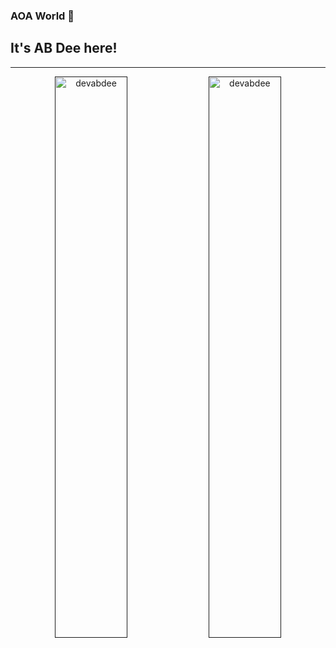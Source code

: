 ### AOA World 👋
<h2 >It's AB Dee here!</h2>

<!-- 
- 💻 Currently working on [Bingo](https://github.com/DevABDee/Bingo-Lottery-Dapp) & [DVM](https://github.com/DevABDee/Decentralized-Voting-Machine)

- 🧠 Currently learning **Advance Smart Contracts Development**

- 🤝 Let's Connect & work together **devbdee@gmail.com**

<h3 align="left">Skills:</h3>
<p align="left">
<a target="_blank" rel="noreferrer"> <img src="https://raw.githubusercontent.com/devicons/devicon/master/icons/html5/html5-original-wordmark.svg" title="HTML" width="40" height="40"/> </a><a  target="_blank" rel="noreferrer"> <img src="https://raw.githubusercontent.com/devicons/devicon/master/icons/css3/css3-original-wordmark.svg" title="CSS" width="40" height="40"/><a  target="_blank" rel="noreferrer"> <img src="https://raw.githubusercontent.com/devicons/devicon/master/icons/javascript/javascript-original.svg" title="JavaScript" width="40" height="40"/> </a><a  target="_blank" rel="noreferrer"><img src="https://upload.wikimedia.org/wikipedia/commons/thumb/9/98/Solidity_logo.svg/1319px-Solidity_logo.svg.png" width="25" height="36" title="Solidity"/></a><a  target="_blank" rel="noreferrer">
<img src="https://raw.githubusercontent.com/danielcranney/readme-generator/main/public/icons/skills/ethereum-colored.svg" width="36" height="36" title="Ethereum" /></a><a target="_blank" rel="noreferrer"><img src="https://raw.githubusercontent.com/danielcranney/readme-generator/main/public/icons/skills/hardhat-colored.svg" width="36" height="36" title="Hardhat" /></a></a> <a  target="_blank" rel="noreferrer"> <img src="https://cdn-icons-png.flaticon.com/512/25/25231.png" title="Github" width="40" height="40"/></a>
<a  target="_blank" rel="noreferrer"> <img src="https://www.vectorlogo.zone/logos/git-scm/git-scm-icon.svg" title="Git" width="40" height="40"/> </a> <a  target="_blank" rel="noreferrer"> <img src="https://raw.githubusercontent.com/devicons/devicon/master/icons/linux/linux-original.svg" title="Linux" width="40" height="40"/> </a> <a  target="_blank" rel="noreferrer"> <img src="https://www.vectorlogo.zone/logos/mochajs/mochajs-icon.svg" title="Mocha" width="40" height="40"/> </a> <a  target="_blank" rel="noreferrer"> <img src="https://raw.githubusercontent.com/devicons/devicon/master/icons/react/react-original-wordmark.svg" title="React.js" width="40" height="40"/> </a><a  target="_blank" rel="noreferrer"> <img src="https://seeklogo.com/images/N/next-js-logo-8FCFF51DD2-seeklogo.com.png" title="Next.js" width="40" height="40"/></a> <a  target="_blank" rel="noreferrer"> <img src="https://www.vectorlogo.zone/logos/tailwindcss/tailwindcss-icon.svg" title="Tailwind CSS" width="40" height="40"/> </a> <a  target="_blank" rel="noreferrer"><img src="https://raw.githubusercontent.com/danielcranney/readme-generator/main/public/icons/skills/nodejs-colored.svg" width="36" height="36" title="Node.js" /></a><a href="https://expressjs.com/" target="_blank" rel="noreferrer"><img src="https://raw.githubusercontent.com/danielcranney/readme-generator/main/public/icons/skills/express-colored.svg" width="36" height="36" title="Express" /></a><a  target="_blank" rel="noreferrer"><img src="https://raw.githubusercontent.com/danielcranney/readme-generator/main/public/icons/skills/metamask-colored.svg" width="36" height="36" title="MetaMask" /></a><a  target="_blank" rel="noreferrer"><img src="https://raw.githubusercontent.com/danielcranney/readme-generator/main/public/icons/skills/chainlink-colored.svg" width="36" height="36" title="Chainlink" /></a><a  target="_blank" rel="noreferrer"><img src="https://raw.githubusercontent.com/danielcranney/readme-generator/main/public/icons/skills/ethers-colored.svg" width="36" height="36" title="Ethers.js" /></a><a  target="_blank" rel="noreferrer"><img src="https://raw.githubusercontent.com/danielcranney/readme-generator/main/public/icons/skills/alchemy-colored.svg" width="36" height="36" title="Alchemy" /></a><a href="https://polygon.technology/" target="_blank" rel="noreferrer"><img src="https://raw.githubusercontent.com/danielcranney/readme-generator/main/public/icons/skills/polygon-colored.svg" width="36" height="36" title="Polygon" /></a><a  target="_blank" rel="noreferrer"><img src="https://seeklogo.com/images/O/openzeppelin-logo-2909FE553F-seeklogo.com.png" width="30" height="30" title="OpenZeppelin " /></a>

</p>
</p>

<h3 align="left">Socials:</h3>
<p align="left">
<a href="https://twitter.com/devabdee" target="blank"><img align="center" src="https://raw.githubusercontent.com/rahuldkjain/github-profile-readme-generator/master/src/images/icons/Social/twitter.svg" title="Twitter" height="30" width="40" /></a>
<a href="https://linkedin.com/in/devabdee" target="blank"><img align="center" src="https://raw.githubusercontent.com/rahuldkjain/github-profile-readme-generator/master/src/images/icons/Social/linked-in-alt.svg" title="Github" height="30" width="40" /></a>
<a href="https://ethereum.stackexchange.com/users/101661/devabdee" target="blank"><img align="center" src="https://cdn.sstatic.net/Sites/ethereum/Img/apple-touch-icon.png?v=066881acff39" title="ETH Stack Exchange" height="30" width="35" /></a>
<a href="https://instagram.com/tinkerer.abdee" target="blank"><img align="center" src="https://raw.githubusercontent.com/rahuldkjain/github-profile-readme-generator/master/src/images/icons/Social/instagram.svg" title="Instagram" height="30" width="40" /></a>
<a href="https://discord.gg/AB Dee#9676" target="blank"><img align="center" src="https://raw.githubusercontent.com/danielcranney/readme-generator/main/public/icons/socials/discord.svg" title="Discord" height="30" width="40" /></a>
<a href="https://www.fiverr.com/users/abdee5/" target="blank"><img align="center" src="https://i.ibb.co/nDGvKwD/Fiverr-Logo-700x394-1.png" title="Fiverr" height="33" width="40" /></a>
</p>  -->

<hr>

<p align="center">
<a href=""><img src="https://github-readme-stats.vercel.app/api?username=devabdee&title_color=FFAE42&text_color=ffffff&icon_color=FFAE42&bg_color=161412&hide_border=true&show_icons=true" width="48%" alt="devabdee"/></a>
<a href=""><img src="https://github-readme-streak-stats.herokuapp.com?user=devabdee&stroke=ffffff&background=161412&ring=FFAE42&fire=FFAE42&currStreakNum=ffffff&currStreakLabel=FFAE42&sideNums=ffffff&sideLabels=ffffff&dates=ffffff&hide_border=true"  width="48%" alt="devabdee"/></a>
</p>


<!-- <p><img src="https://github-readme-stats.vercel.app/api/top-langs?username=devabdee&title_color=ffffff&text_color=ffffff&icon_color=FFAE42&bg_color=161412&hide_border=true&locale=en&custom_title=Top%20%Languages&layout=compact" alt="devabdee" /></p> -->

<!-- <p align="center">
    <a href="">
        <img src="https://activity-graph.herokuapp.com/graph?username=devabdee&theme=react-dark&hide_border=true&hide_title=false&area=true&custom_title=Total%20contribution%20graph%20in%20all%20repo" width="96%" alt="devabdee">
    </a>
</p>  -->